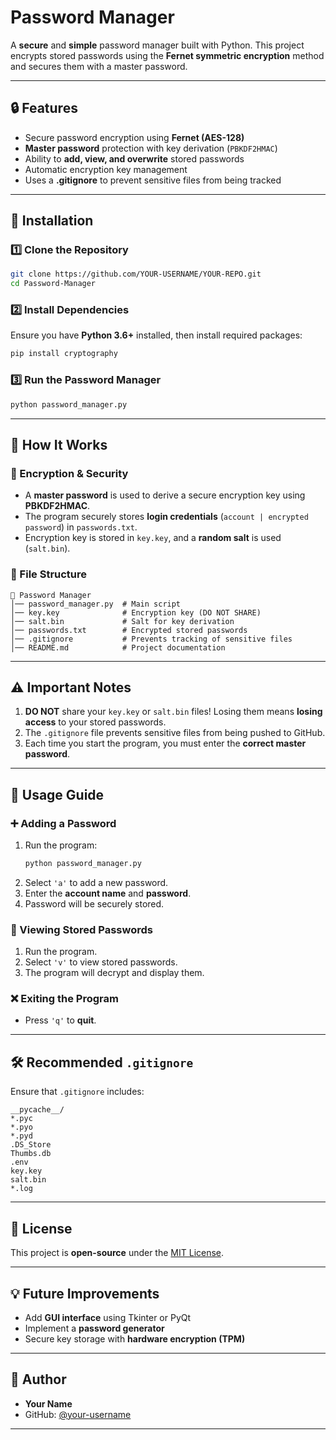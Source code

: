 # Password Manager

A **secure** and **simple** password manager built with Python. This project encrypts stored passwords using the **Fernet symmetric encryption** method and secures them with a master password.

---

## 🔒 Features

- Secure password encryption using **Fernet (AES-128)**
- **Master password** protection with key derivation (`PBKDF2HMAC`)
- Ability to **add, view, and overwrite** stored passwords
- Automatic encryption key management
- Uses a **.gitignore** to prevent sensitive files from being tracked

---

## 📌 Installation

### 1️⃣ Clone the Repository
```bash
git clone https://github.com/YOUR-USERNAME/YOUR-REPO.git
cd Password-Manager
```

### 2️⃣ Install Dependencies
Ensure you have **Python 3.6+** installed, then install required packages:
```bash
pip install cryptography
```

### 3️⃣ Run the Password Manager
```bash
python password_manager.py
```

---

## 📜 How It Works

### 🔑 Encryption & Security
- A **master password** is used to derive a secure encryption key using **PBKDF2HMAC**.
- The program securely stores **login credentials** (`account | encrypted password`) in `passwords.txt`.
- Encryption key is stored in `key.key`, and a **random salt** is used (`salt.bin`).

### 📂 File Structure
```
📂 Password Manager
│── password_manager.py  # Main script
│── key.key              # Encryption key (DO NOT SHARE)
│── salt.bin             # Salt for key derivation
│── passwords.txt        # Encrypted stored passwords
│── .gitignore           # Prevents tracking of sensitive files
│── README.md            # Project documentation
```

---

## ⚠️ Important Notes
1. **DO NOT** share your `key.key` or `salt.bin` files! Losing them means **losing access** to your stored passwords.
2. The `.gitignore` file prevents sensitive files from being pushed to GitHub.
3. Each time you start the program, you must enter the **correct master password**.

---

## 🚀 Usage Guide

### ➕ Adding a Password
1. Run the program:  
   ```bash
   python password_manager.py
   ```
2. Select `'a'` to add a new password.
3. Enter the **account name** and **password**.
4. Password will be securely stored.

### 👀 Viewing Stored Passwords
1. Run the program.
2. Select `'v'` to view stored passwords.
3. The program will decrypt and display them.

### ❌ Exiting the Program
- Press `'q'` to **quit**.

---

## 🛠 Recommended `.gitignore`
Ensure that `.gitignore` includes:
```
__pycache__/
*.pyc
*.pyo
*.pyd
.DS_Store
Thumbs.db
.env
key.key
salt.bin
*.log
```

---

## 📜 License
This project is **open-source** under the [MIT License](LICENSE).

---

## 💡 Future Improvements
- Add **GUI interface** using Tkinter or PyQt
- Implement a **password generator**
- Secure key storage with **hardware encryption (TPM)**

---

## 👤 Author
- **Your Name**
- GitHub: [@your-username](https://github.com/YOUR-USERNAME)

---

